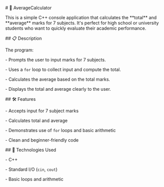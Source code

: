 \# 🧮 AverageCalculator



This is a simple C++ console application that calculates the \*\*total\*\* and \*\*average\*\* marks for 7 subjects. It's perfect for high school or university students who want to quickly evaluate their academic performance.



\## 📋 Description



The program:

\- Prompts the user to input marks for 7 subjects.

\- Uses a `for` loop to collect input and compute the total.

\- Calculates the average based on the total marks.

\- Displays the total and average clearly to the user.



\## 🛠 Features



\- Accepts input for 7 subject marks

\- Calculates total and average

\- Demonstrates use of `for` loops and basic arithmetic

\- Clean and beginner-friendly code



\## 🧮 Technologies Used



\- C++

\- Standard I/O (`cin`, `cout`)

\- Basic loops and arithmetic





